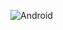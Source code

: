 ![Android](https://img.shields.io/badge/Android-3DDC84?style=for-the-badge&logo=android&logoColor=white)
